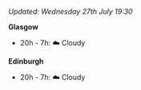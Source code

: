 *Updated: Wednesday 27th July 19:30*

**Glasgow**

* 20h - 7h: :cloud: Cloudy

**Edinburgh**

* 20h - 7h: :cloud: Cloudy
